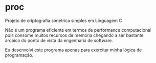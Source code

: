 # proc

Projeto de criptografia simétrica simples em Linguagem C

Não é um programa eficiente em termos de performance computacional pois consome muitos recursos de memória chegando a ser bastante arcaico do ponto de vista da engenharia de software.

Eu desenvolvi este programa apenas para exercitar minha lógica de programação.
